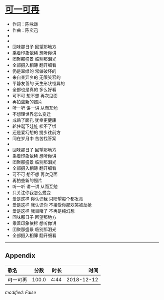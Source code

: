 # [可一可再](https://music.163.com/song?id=1300423074)

* 作词：陈咏谦
* 作曲：陈奕迅
*
*
* 回味那日子 回望那地方
* 乘着印象依稀 想听你讲
* 团聚那盛景 临别那泪光
* 全部摄入相簿 翻开细看
* 仍是翠绿的 常做破坏的
* 来自某异乡的 无限笑容的
* 平静友善的  天生形状怪异的
* 全部也是真的 多么好看
* 可不可 想不想 再次见面
* 再拍些新的照片
* 听一听 讲一讲 从而互勉
* 不想理世界怎么变迁
* 成熟了面孔 犹幸更健康
* 轮住诞下娃娃 松不了绑
* 还是爱幻想的 提步往前方
* 同在岁月中 苦苦找答案
* 
* 回味那日子 回望那地方
* 乘着印象依稀 想听你讲
* 团聚那盛景 临别那泪光
* 全部摄入相簿 翻开细看
* 可不可 想不想 再次见面
* 再拍些新的照片
* 听一听 讲一讲 从而互勉
* 只关注你我怎么蜕变
* 爱是这样 你认识我 只盼望每个都发亮
* 爱是这样 我认识你 不接受你那欢笑被劫抢
* 爱是这样 我目睹了 不再是纯幻想
* 回味那日子 回望那地方
* 乘着印象依稀 想听你讲
* 团聚那盛景 临别那泪光
* 全部摄入相簿 翻开细看


---

## Appendix

|歌名|分数|时长|时间|
|:---|:---:|---:|---:|
|可一可再|100.0|4:44|2018-12-12

*modified: False*